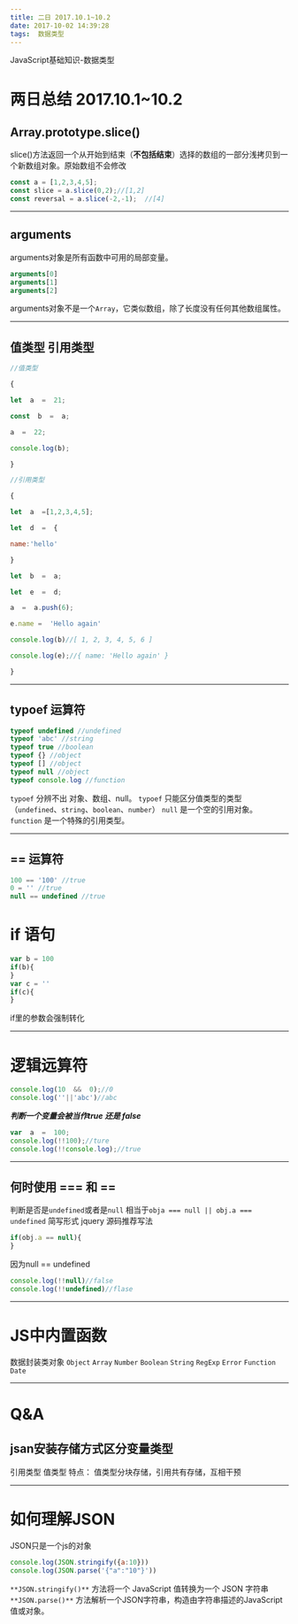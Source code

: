 ```yaml
---
title: 二日 2017.10.1~10.2
date: 2017-10-02 14:39:28
tags:  数据类型
---
```

JavaScript基础知识-数据类型
<!--more-->
两日总结 2017.10.1~10.2
===
 Array.prototype.slice()
---
slice()方法返回一个从开始到结束（__不包括结束__）选择的数组的一部分浅拷贝到一个新数组对象。原始数组不会修改
```js
const a = [1,2,3,4,5];
const slice = a.slice(0,2);//[1,2]
const reversal = a.slice(-2,-1);  //[4]
```
*** 
arguments
---
arguments对象是所有函数中可用的局部变量。
```js
arguments[0]
arguments[1]
arguments[2]
```
arguments对象不是一个`Array`，它类似数组，除了长度没有任何其他数组属性。
***
值类型 引用类型
---
```js
//值类型

{

let  a  =  21;

const  b  =  a;

a  =  22;

console.log(b);

}

//引用类型

{

let  a  =[1,2,3,4,5];

let  d  =  {

name:'hello'

}

let  b  =  a;

let  e  =  d;

a  =  a.push(6);

e.name =  'Hello again'

console.log(b)//​​​​​[ 1, 2, 3, 4, 5, 6 ]​​​​​

console.log(e);//​​​​​{ name: 'Hello again' }​​​​​

}
```
***
typoef 运算符
---
```js
typeof undefined //undefined
typeof 'abc' //string
typeof true //boolean
typeof {} //object
typeof [] //object
typeof null //object
typeof console.log //function
```
`typoef` 分辨不出 对象、数组、null。
`typoef` 只能区分值类型的类型（`undefined`、`string`、`boolean`、`number`）
`null` 是一个空的引用对象。
`function` 是一个特殊的引用类型。
***
== 运算符
----
```js
100 == '100' //true
0 = '' //true
null == undefined //true
```
if 语句
===
```js
var b = 100
if(b){
}
var c = ''
if(c){
}
```
if里的参数会强制转化
***
逻辑远算符
===
```js
console.log(10  &&  0);//0
console.log(''||'abc')//abc
```
___判断一个变量会被当作true 还是 false___

```js
var  a  =  100;
console.log(!!100);//ture
console.log(!!console.log);//true
```
***
何时使用 === 和 ==
---
判断是否是`undefined`或者是`null`
相当于`obja === null || obj.a === undefined` 简写形式
jquery 源码推荐写法
```js
if(obj.a == null){
}
```
因为null == undefined
```js
console.log(!!null)//false
console.log(!!undefined)//flase
```
***
JS中内置函数
===
数据封装类对象
`Object` `Array` `Number` `Boolean` `String` 
`RegExp` `Error` `Function` `Date`
*** 
Q&A
===
jsan安装存储方式区分变量类型
---
引用类型 值类型
特点：
值类型分块存储，引用共有存储，互相干预
***
如何理解JSON
===
JSON只是一个js的对象
```js
console.log(JSON.stringify({a:10}))
console.log(JSON.parse('{"a":"10"}'))
```
`**JSON.stringify()**` 方法将一个  JavaScript 值转换为一个 JSON 字符串
`**JSON.parse()**` 方法解析一个JSON字符串，构造由字符串描述的JavaScript值或对象。
